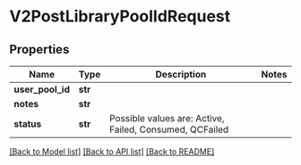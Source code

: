 # V2PostLibraryPoolIdRequest

## Properties
Name | Type | Description | Notes
------------ | ------------- | ------------- | -------------
**user_pool_id** | **str** |  | 
**notes** | **str** |  | 
**status** | **str** | Possible values are: Active, Failed, Consumed, QCFailed | 

[[Back to Model list]](../README.md#documentation-for-models) [[Back to API list]](../README.md#documentation-for-api-endpoints) [[Back to README]](../README.md)

